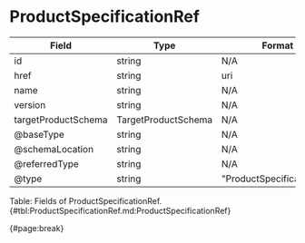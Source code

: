 <!--
    ATTENTION: This file was generated via gradle!
               Do NOT manually edit this file! Any such changes will be overwritten!
-->

# ProductSpecificationRef

| Field | Type | Format | Required |
| ------- | ------- | ------- | --- |
| id | string | N/A | Yes |
| href | string | uri | No |
| name | string | N/A | No |
| version | string | N/A | No |
| targetProductSchema | TargetProductSchema | N/A | No |
| @baseType | string | N/A | No |
| @schemaLocation | string | N/A | No |
| @referredType | string | N/A | No |
| @type | string | "ProductSpecificationRef" | Yes |

Table: Fields of ProductSpecificationRef. {#tbl:ProductSpecificationRef.md:ProductSpecificationRef}

{#page:break}
